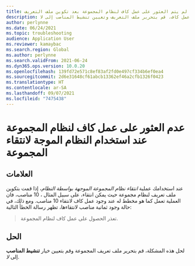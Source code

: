 ```yaml
---
title: لم يتم العثور على عمل كاف لنظام المجموعة بعد تكوين ملف التعريف
description: إذا قمت بتكوين ملف تعريف لنظام مجموعة، قد تظهر رسالة خطأ تفيد بأنه لا يوجد عمل كاف. قم بتحرير ملف التعريف وتعيين تنشيط المناصب إلى لا.
author: perlynne
ms.date: 06/24/2021
ms.topic: troubleshooting
audience: Application User
ms.reviewer: kamaybac
ms.search.region: Global
ms.author: perlynne
ms.search.validFrom: 2021-06-24
ms.dyn365.ops.version: 10.0.20
ms.openlocfilehash: 139fd72e571c8ef83af2fd0e497cf334b6ef0ea4
ms.sourcegitcommit: 2d6e31648cf61abcb13362ef46a2cfb1326f0423
ms.translationtype: HT
ms.contentlocale: ar-SA
ms.lasthandoff: 09/07/2021
ms.locfileid: "7475438"
---
```

# <a name="not-enough-work-found-for-cluster-when-using-system-directed-cluster-picking"></a>عدم العثور على عمل كاف لنظام المجموعة عند استخدام النظام الموجة لانتقاء المجموعة

## <a name="symptoms"></a>العلامات

عند استخدامك عملية *انتقاء نظام المجموعة الموجهة بواسطة النظام*، إذا قمت بتكوين ملف تعريف لنظام مجموعة حيث يمكن انتقاء، على سبيل المثال ، 10 مناصب، فان العملية تعمل كما هو مخطط له عند وجود عمل كاف لانتقاء 10 مناصب. ومع ذلك، في حالة وجود ثمانية مناصب لانتقاءها، تظهر رسالة الخطأ التالية:

> تعذر الحصول على عمل كاف لنظام المجموعة.

## <a name="resolution"></a>الحل

لحل هذه المشكلة، قم بتحرير ملف تعريف المجموعة وقم بتعيين خيار **تنشيط المناصب** إلى *لا*.
